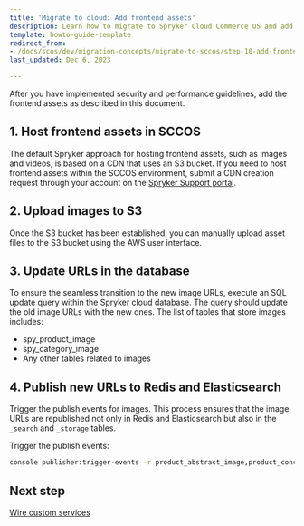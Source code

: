 ```yaml
---
title: 'Migrate to cloud: Add frontend assets'
description: Learn how to migrate to Spryker Cloud Commerce OS and add frontend assets in your Spryker based project.
template: howto-guide-template
redirect_from:
- /docs/scos/dev/migration-concepts/migrate-to-sccos/step-10-add-frontend-assets.html
last_updated: Dec 6, 2023

---
```


After you have implemented security and performance guidelines, add the frontend assets as described in this document.

## 1. Host frontend assets in SCCOS
The default Spryker approach for hosting frontend assets, such as images and videos, is based on a CDN that uses an S3 bucket. If you need to host frontend assets within the SCCOS environment, submit a CDN creation request through your account on the [Spryker Support portal](https://support.spryker.com/).

## 2. Upload images to S3
Once the S3 bucket has been established, you can manually upload asset files to the S3 bucket using the AWS user interface.

## 3. Update URLs in the database
To ensure the seamless transition to the new image URLs, execute an SQL update query within the Spryker cloud database. The query should update the old image URLs with the new ones. The list of tables that store images includes:
* spy_product_image
* spy_category_image
* Any other tables related to images

## 4. Publish new URLs to Redis and Elasticsearch
Trigger the publish events for images. This process ensures that the image URLs are republished not only in Redis and Elasticsearch but also in the `_search` and `_storage` tables.

Trigger the publish events:

```bash
console publisher:trigger-events -r product_abstract_image,product_concrete_image,configurable_bundle_template_image,category_image
```

## Next step

[Wire custom services](/docs/dg/dev/upgrade-and-migrate/migrate-to-cloud/migrate-to-cloud-wire-custom-services.html)
